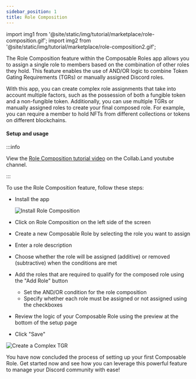 ```yaml
---
sidebar_position: 1
title: Role Composition
---
```


import img1 from '@site/static/img/tutorial/marketplace/role-composition.gif';
import img2 from '@site/static/img/tutorial/marketplace/role-composition2.gif';



The Role Composition feature within the Composable Roles app allows you to assign a single role to members based on the combination of other roles they hold. This feature enables the use of AND/OR logic to combine Token Gating Requirements (TGRs) or manually assigned Discord roles.

With this app, you can create complex role assignments that take into account multiple factors, such as the possession of both a fungible token and a non-fungible token. Additionally, you can use multiple TGRs or manually assigned roles to create your final composed role. For example, you can require a member to hold NFTs from different collections or tokens on different blockchains.

#### Setup and usage
:::info

View the [Role Composition tutorial video](https://www.youtube.com/watch?v=r8qP-oQvej4&list=PLQbEq7a9kYPnufJFY8XDr5HjvPaThjoS-&index=6) on the Collab.Land youtube channel.

:::

To use the Role Composition feature, follow these steps:

- Install the app
  
  <div class="text--center">
    <img  src={img1} alt="Install Role Composition" />
  </div>

- Click on Role Composition on the left side of the screen
- Create a new Composable Role by selecting the role you want to assign
- Enter a role description
- Choose whether the role will be assigned (additive) or removed (subtractive) when the conditions are met
- Add the roles that are required to qualify for the composed role using the "Add Role" button
  - Set the AND/OR condition for the role composition
  - Specify whether each role must be assigned or not assigned using the checkboxes
- Review the logic of your Composable Role using the preview at the bottom of the setup page
- Click "Save"

<div class="text--center">
  <img  src={img2} alt="Create a Complex TGR" />
</div>


You have now concluded the process of setting up your first Composable Role. Get started now and see how you can leverage this powerful feature to manage your Discord community with ease!
